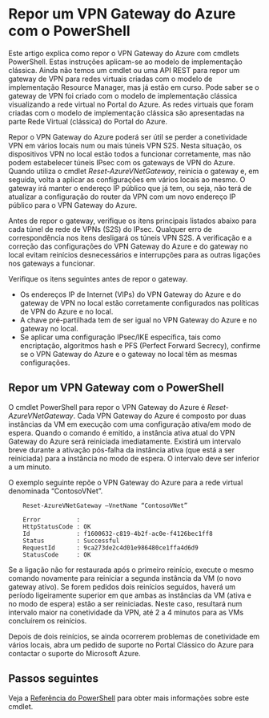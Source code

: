 <properties
   pageTitle="Repor um VPN Gateway do Azure | Microsoft Azure"
   description="Este artigo explica como repor o VPN Gateway do Azure. O artigo aplica-se a gateways de VPN criados utilizando o modelo de implementação clássica."
   services="vpn-gateway"
   documentationCenter="na"
   authors="cherylmc"
   manager="carmonm"
   editor=""
   tags="azure-service-management"/>

<tags
   ms.service="vpn-gateway"
   ms.devlang="na"
   ms.topic="hero-article"
   ms.tgt_pltfrm="na"
   ms.workload="infrastructure-services"
   ms.date="04/26/2016"
   ms.author="cherylmc"/>

# Repor um VPN Gateway do Azure com o PowerShell


Este artigo explica como repor o VPN Gateway do Azure com cmdlets PowerShell. Estas instruções aplicam-se ao modelo de implementação clássica.  Ainda não temos um cmdlet ou uma API REST para repor um gateway de VPN para redes virtuais criadas com o modelo de implementação Resource Manager, mas já estão em curso. Pode saber se o gateway de VPN foi criado com o modelo de implementação clássica visualizando a rede virtual no Portal do Azure. As redes virtuais que foram criadas com o modelo de implementação clássica são apresentadas na parte Rede Virtual (clássica) do Portal do Azure.

Repor o VPN Gateway do Azure poderá ser útil se perder a conetividade VPN em vários locais num ou mais túneis VPN S2S. Nesta situação, os dispositivos VPN no local estão todos a funcionar corretamente, mas não podem estabelecer túneis IPsec com os gateways de VPN do Azure. Quando utiliza o cmdlet *Reset-AzureVNetGateway*, reinicia o gateway e, em seguida, volta a aplicar as configurações em vários locais ao mesmo. O gateway irá manter o endereço IP público que já tem, ou seja, não terá de atualizar a configuração do router da VPN com um novo endereço IP público para o VPN Gateway do Azure.  


Antes de repor o gateway, verifique os itens principais listados abaixo para cada túnel de rede de VPNs (S2S) do IPsec. Qualquer erro de correspondência nos itens desligará os túneis VPN S2S. A verificação e a correção das configurações do VPN Gateway do Azure e do gateway no local evitam reinícios desnecessários e interrupções para as outras ligações nos gateways a funcionar.

Verifique os itens seguintes antes de repor o gateway.

- Os endereços IP de Internet (VIPs) do VPN Gateway do Azure e do gateway de VPN no local estão corretamente configurados nas políticas de VPN do Azure e no local.
- A chave pré-partilhada tem de ser igual no VPN Gateway do Azure e no gateway no local.
- Se aplicar uma configuração IPsec/IKE específica, tais como encriptação, algoritmos hash e PFS (Perfect Forward Secrecy), confirme se o VPN Gateway do Azure e o gateway no local têm as mesmas configurações.


## Repor um VPN Gateway com o PowerShell

O cmdlet PowerShell para repor o VPN Gateway do Azure é *Reset-AzureVNetGateway*. Cada VPN Gateway do Azure é composto por duas instâncias da VM em execução com uma configuração ativa/em modo de espera. Quando o comando é emitido, a instância ativa atual do VPN Gateway do Azure será reiniciada imediatamente. Existirá um intervalo breve durante a ativação pós-falha da instância ativa (que está a ser reiniciada) para a instância no modo de espera. O intervalo deve ser inferior a um minuto. 

O exemplo seguinte repõe o VPN Gateway do Azure para a rede virtual denominada “ContosoVNet”.
 
        Reset-AzureVNetGateway –VnetName “ContosoVNet” 

        Error          :
        HttpStatusCode : OK
        Id             : f1600632-c819-4b2f-ac0e-f4126bec1ff8
        Status         : Successful
        RequestId      : 9ca273de2c4d01e986480ce1ffa4d6d9
        StatusCode     : OK


Se a ligação não for restaurada após o primeiro reinício, execute o mesmo comando novamente para reiniciar a segunda instância da VM (o novo gateway ativo). Se forem pedidos dois reinícios seguidos, haverá um período ligeiramente superior em que ambas as instâncias da VM (ativa e no modo de espera) estão a ser reiniciadas. Neste caso, resultará num intervalo maior na conetividade da VPN, até 2 a 4 minutos para as VMs concluírem os reinícios.

Depois de dois reinícios, se ainda ocorrerem problemas de conetividade em vários locais, abra um pedido de suporte no Portal Clássico do Azure para contactar o suporte do Microsoft Azure.

## Passos seguintes
    
Veja a [Referência do PowerShell](https://msdn.microsoft.com/library/azure/mt270366.aspx) para obter mais informações sobre este cmdlet.









<!--HONumber=Jun16_HO2-->


